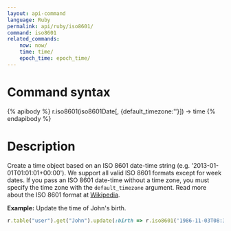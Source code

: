 ```yaml
---
layout: api-command
language: Ruby
permalink: api/ruby/iso8601/
command: iso8601
related_commands:
    now: now/
    time: time/
    epoch_time: epoch_time/
---
```


# Command syntax #

{% apibody %}
r.iso8601(iso8601Date[, {default_timezone:''}]) &rarr; time
{% endapibody %}

# Description #

Create a time object based on an ISO 8601 date-time string (e.g. '2013-01-01T01:01:01+00:00'). We support all valid ISO 8601 formats except for week dates. If you pass an ISO 8601 date-time without a time zone, you must specify the time zone with the `default_timezone` argument. Read more about the ISO 8601 format at [Wikipedia](http://en.wikipedia.org/wiki/ISO_8601).

__Example:__ Update the time of John's birth.

```rb
r.table("user").get("John").update(:birth => r.iso8601('1986-11-03T08:30:00-07:00')).run(conn)
```


